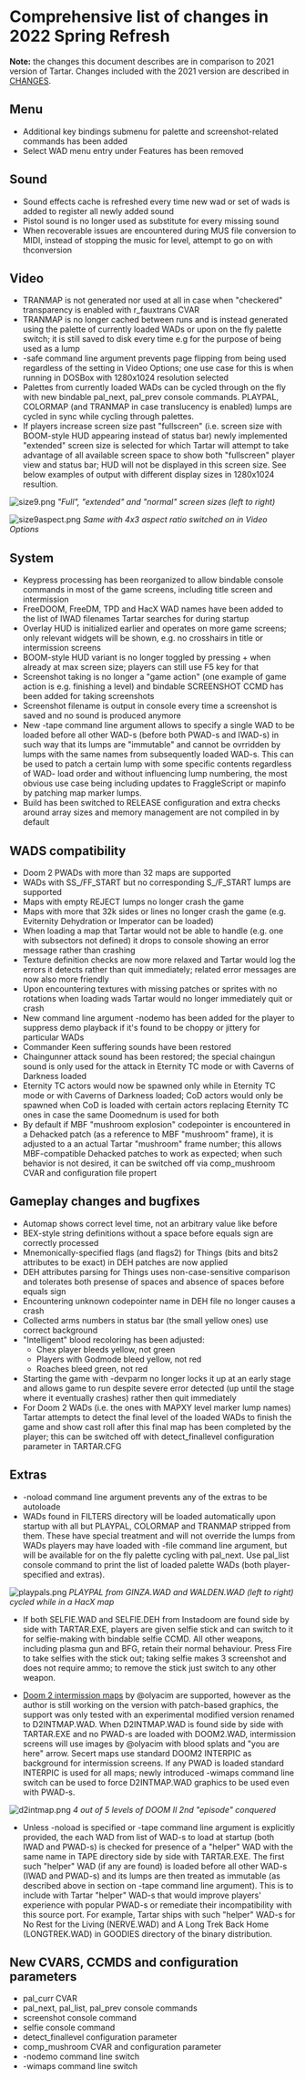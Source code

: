 # Comprehensive list of changes in 2022 Spring Refresh

**Note:** the changes this document describes are in comparison to 2021 version of Tartar.
Changes included with the 2021 version are described in [CHANGES](doc/changes.md).

## Menu

- Additional key bindings submenu for palette and screenshot-related commands has been added
- Select WAD menu entry under Features has been removed

## Sound

- Sound effects cache is refreshed every time new wad or set of wads is added to register all newly added sound
- Pistol sound is no longer used as substitute for every missing sound
- When recoverable issues are encountered during MUS file conversion to MIDI, instead of stopping the music for level, attempt to go on with thconversion

## Video

- TRANMAP is not generated nor used at all in case when "checkered" transparency is enabled with r_fauxtrans CVAR
- TRANMAP is no longer cached between runs and is instead generated using the palette of currently loaded WADs or upon on the fly palette switch; it is still saved to disk every time e.g for the purpose of being used as a lump
- -safe command line argument prevents page flipping from being used regardless of the setting in Video Options; one use case for this is when running in DOSBox with 1280x1024 resolution selected
- Palettes from currently loaded WADs can be cycled through on the fly with new bindable pal_next, pal_prev console commands. PLAYPAL, COLORMAP (and TRANMAP in case translucency is enabled) lumps are cycled in sync while cycling through palettes.
- If players increase screen size past "fullscreen" (i.e. screen size with BOOM-style HUD appearing instead of status bar) newly implemented "extended" screen size is selected for which Tartar will attempt to take advantage of all available screen space to show both "fullscreen" player view and status bar; HUD will not be displayed in this screen size. See below examples of output with different display sizes in 1280x1024 resultion.

![size9.png](size9.png)
  _"Full", "extended" and "normal" screen sizes (left to right)_

![size9aspect.png](size9aspect.png)
  _Same with 4x3 aspect ratio switched on in Video Options_


## System

- Keypress processing has been reorganized to allow bindable console commands in most of the game screens, including title screen and intermission
- FreeDOOM, FreeDM, TPD and HacX WAD names have been added to the list of IWAD filenames Tartar searches for during startup
- Overlay HUD is initialized earlier and operates on more game screens; only relevant widgets will be shown, e.g. no crosshairs in title or intermission screens 
- BOOM-style HUD variant is no longer toggled by pressing + when already at max screen size; players can still use F5 key for that
- Screenshot taking is no longer a "game action" (one example of game action is e.g. finishing a level) and bindable SCREENSHOT CCMD has been added for taking screenshots 
- Screenshot filename is output in console every time a screenshot is saved and no sound is produced anymore
- New -tape command line argument allows to specify a single WAD to be loaded before all other WAD-s (before both PWAD-s and IWAD-s) in such way that its lumps are "immutable" and cannot be ovrridden by lumps with the same names from subsequently loaded WAD-s. This can be used to patch a certain lump with some specific contents regardless of WAD- load order and without influencing lump numbering, the most obvious use case being including updates to FraggleScript or mapinfo by patching map marker lumps.
- Build has been switched to RELEASE configuration and extra checks around array sizes and memory management are not compiled in by default

## WADS compatibility

- Doom 2 PWADs with more than 32 maps are supported
- WADs with SS_/FF_START but no corresponding S_/F_START lumps are supported
- Maps with empty REJECT lumps no longer crash the game
- Maps with more that 32k sides or lines no longer crash the game (e.g. Eviternity Dehydration or Imperator can be loaded)
- When loading a map that Tartar would not be able to handle (e.g. one with subsectors not defined) it drops to console showing an error message rather than crashing
- Texture definition checks are now more relaxed and Tartar would log the errors it detects rather than quit immediately; related error messages are now also more friendly
- Upon encountering textures with missing patches or sprites with no rotations when loading wads Tartar would no longer immediately quit or crash
- New command line argument -nodemo has been added for the player to suppress demo playback if it's found to be choppy or jittery for particular WADs
- Commander Keen suffering sounds have been restored
- Chaingunner attack sound has been restored; the special chaingun sound is only used for the attack in Eternity TC mode or with Caverns of Darkness loaded
- Eternity TC actors would now be spawned only while in Eternity TC mode or with Caverns of Darkness loaded; CoD actors would only be spawned when CoD is loaded with certain actors replacing Eternity TC ones in case the same Doomednum is used for both
- By default if MBF "mushroom explosion" codepointer is encountered in a Dehacked patch (as a reference to MBF "mushroom" frame), it is adjusted to a an actual Tartar "mushroom" frame number; this allows MBF-compatible Dehacked patches to work as expected; when such behavior is not desired, it can be switched off via comp_mushroom CVAR and configuration file propert


## Gameplay changes and bugfixes

- Automap shows correct level time, not an arbitrary value like before
- BEX-style string definitions without a space before equals sign are correctly processed
- Mnemonically-specified flags (and flags2) for Things (bits and bits2 attributes to be exact) in DEH patches are now applied
- DEH attributes parsing for Things uses non-case-sensitive comparison and tolerates both presense of spaces and absence of spaces before equals sign
- Encountering unknown codepointer name in DEH file no longer causes a crash
- Collected arms numbers in status bar (the small yellow ones) use correct background
- "Intelligent" blood recoloring has been adjusted:
    - Chex player bleeds yellow, not green
    - Players with Godmode bleed yellow, not red
    - Roaches bleed green, not red
- Starting the game with -devparm no longer locks it up at an early stage and allows game to run despite severe error detected (up until the stage where it eventually crashes) rather then quit immediately
- For Doom 2 WADs (i.e. the ones with MAPXY level marker lump names) Tartar attempts to detect the final level of the loaded WADs to finish the game and show cast roll after this final map has been completed by the player; this can be switched off with detect_finallevel configuration parameter in TARTAR.CFG

## Extras

- -noload command line argument prevents any of the extras to be autoloade
- WADs found in FILTERS directory will be loaded automatically upon startup with all but PLAYPAL, COLORMAP and TRANMAP stripped from them. These have special treatment and will not override the lumps from WADs players may have loaded with -file command line argument, but will be available for on the fly palette cycling with pal_next. Use pal_list console command to print the list of loaded palette WADs (both player-specified and extras). 

![playpals.png](playpals.png)
  _PLAYPAL from GINZA.WAD and WALDEN.WAD (left to right) cycled while in a HacX map_

- If both SELFIE.WAD and SELFIE.DEH from Instadoom are found side by side with TARTAR.EXE, players are given selfie stick and can switch to it for selfie-making with bindable selfie CCMD. All other weapons, including plasma gun and BFG, retain their normal behaviour. Press Fire to take selfies with the stick out; taking selfie makes 3 screenshot and does not require ammo; to remove the stick just switch to any other weapon.

- [Doom 2 intermission maps](https://www.doomworld.com/forum/topic/129057) by @olyacim are supported, however as the author is still working on the version with patch-based graphics, the support was only tested with an experimental modified version renamed to D2INTMAP.WAD. When D2INTMAP.WAD is found side by side with TARTAR.EXE and no PWAD-s are loaded with DOOM2.WAD, intermission screens will use images by @olyacim with blood splats and "you are here" arrow. Secert maps use standard DOOM2 INTERPIC as background for intermission screens. If any PWAD is loaded standard INTERPIC is used for all maps; newly introduced -wimaps command line switch can be used to force D2INTMAP.WAD graphics to be used even with PWAD-s.  

![d2intmap.png](d2intmap.png)
  _4 out of 5 levels of DOOM II 2nd "episode" conquered_

- Unless -noload is specified or -tape command line argument is explicitly provided, the each WAD from list of WAD-s to load at startup (both IWAD and PWAD-s) is checked for presence of a "helper" WAD with the same name in TAPE directory side by side with TARTAR.EXE. The first such "helper" WAD (if any are found) is loaded before all other WAD-s (IWAD and PWAD-s) and its lumps are then treated as immutable (as described above in section on -tape command line argument). This is to  include with Tartar "helper" WAD-s that would improve players' experience with popular PWAD-s or remediate their incompatibility with this source port. For example, Tartar ships with such "helper" WAD-s for No Rest for the Living (NERVE.WAD) and A Long Trek Back Home (LONGTREK.WAD) in GOODIES directory of the binary distribution. 

## New CVARS, CCMDS and configuration parameters

- pal_curr CVAR
- pal_next, pal_list, pal_prev console commands
- screenshot console command
- selfie console command
- detect_finallevel configuration parameter
- comp_mushroom CVAR and configuration parameter
- -nodemo command line switch
- -wimaps command line switch
